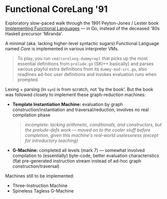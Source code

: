 # Functional CoreLang '91

Exploratory slow-paced walk through the 1991 Peyton-Jones / Lester book [Implementing Functional Languages](http://www.cs.otago.ac.nz/cosc459/books/pjlester.pdf) — in Go, instead of the deceased '80s Haskell precursor 'Miranda'.

A minimal (aka. lacking higher-level syntactic sugars) Functional Language named *Core* is implemented in various interpreter VMs.

> To play, you run `cmd/corelang-dummyrepl` that picks up the most essential definitions from `prelude.go` (SKI++ basically) and parses various playful extra definitions from its `dummy-mod-src.go`, also readlines ad-hoc user definitions and invokes evaluation runs when prompted.

Lexing + parsing (in `syn`) is from scratch, not 'by the book'. But the book was followed closely to implement these graph-reduction machines:

- **Template Instantiation Machine:** evaluation by graph construction/instantiation and traversal/reduction, involves no real compilation phase
    > _incomplete: lacking arithmetic, conditionals, and constructors, but the prelude-defs work — moved on to the cooler stuff before completion, given this machine's real-world uselessness (except for introductory teaching)_
- **G-Machine:** completed all levels (mark 7) — somewhat involved compilation to (essentially) byte-code, better evaluation characteristics (flat pre-generated instruction stream instead of ad-hoc graph construction/traversal)

Machines still to be implemented:

- Three-Instruction Machine
- Spineless Tagless G-Machine
